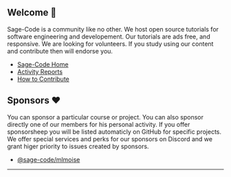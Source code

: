 ## Welcome 👋

Sage-Code is a community like no other. We host open source tutorials for software engineering and developement. Our tutorials are ads free, and responsive. We are looking for volunteers. If you study using our content and contribute then will endorse you.

* [Sage-Code Home](http://sagecode.net)
* [Activity Reports](https://github.com/sage-code/.github/tree/main/reports/readme.md)
* [How to Contribute](https://github.com/sage-code/.github/tree/main/profile/contribute.md)

## Sponsors ❤️

You can sponsor a particular course or project. You can also sponsor directly one of our members for his personal activity. If you offer sponsorsheep you will be listed automaticly on GitHub for specific projects. We offer special services and perks for our sponsors on Discord and we grant higer priority to issues created by sponsors.

* [@sage-code/mlmoise](https://github.com/mlmoise)

---
